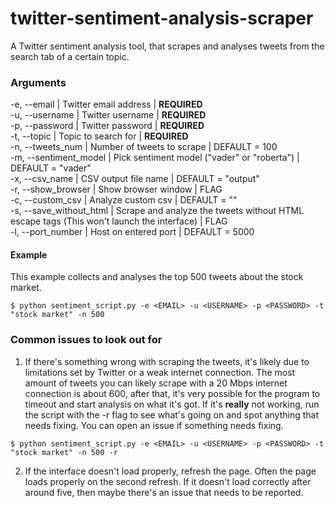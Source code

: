 # twitter-sentiment-analysis-scraper
A Twitter sentiment analysis tool, that scrapes and analyses tweets from the search tab of a certain topic.

### Arguments
-e, --email | Twitter email address | **REQUIRED**<br>
-u, --username | Twitter username | **REQUIRED**<br>
-p, --password | Twitter password | **REQUIRED**<br>
-t, --topic | Topic to search for | **REQUIRED**<br>
-n, --tweets_num | Number of tweets to scrape | DEFAULT = 100<br>
-m, --sentiment_model | Pick sentiment model ("vader" or "roberta") |  DEFAULT = "vader"<br>
-x, --csv_name | CSV output file name | DEFAULT = "output"<br>
-r, --show_browser | Show browser window | FLAG<br>
-c, --custom_csv | Analyze custom csv | DEFAULT = ""<br>
-s, --save_without_html | Scrape and analyze the tweets without HTML escape tags (This won't launch the interface) | FLAG<br>
-l, --port_number | Host on entered port | DEFAULT = 5000<br>

#### Example
This example collects and analyses the top 500 tweets about the stock market.

```console
$ python sentiment_script.py -e <EMAIL> -u <USERNAME> -p <PASSWORD> -t "stock market" -n 500
```

### Common issues to look out for
1. If there's something wrong with scraping the tweets, it's likely due to limitations set by Twitter or a weak internet connection. The most amount of tweets you can likely scrape with a 20 Mbps internet connection is about 600, after that, it's very possible for the program to timeout and start analysis on what it's got.  If it's **really** not working, run the script with the -r flag to see what's going on and spot anything that needs fixing. You can open an issue if something needs fixing.
```console
$ python sentiment_script.py -e <EMAIL> -u <USERNAME> -p <PASSWORD> -t "stock market" -n 500 -r
```

2. If the interface doesn't load properly, refresh the page. Often the page loads properly on the second refresh. If it doesn't load correctly after around five, then maybe there's an issue that needs to be reported.
